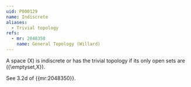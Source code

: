 ```yaml
---
uid: P000129
name: Indiscrete
aliases:
  - Trivial topology
refs:
  - mr: 2048350
    name: General Topology (Willard)
---
```

A space \(X\) is indiscrete or has the trivial topology if its only open sets are
\(\{\emptyset,X\}\).

See 3.2d of {{mr:2048350}}.
